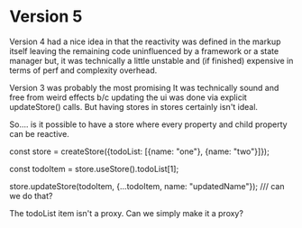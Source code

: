 # Version 5

Version 4 had a nice idea in that the reactivity was defined in the markup itself leaving the remaining code uninfluenced by a framework or a state manager but, it was technically a little unstable and (if finished) expensive in terms of perf and complexity overhead.

Version 3 was probably the most promising
It was technically sound and free from weird effects b/c updating the ui was done via explicit updateStore() calls.
But having stores in stores certainly isn't ideal.

So.... is it possible to have a store where every property and child property can be reactive.

const store = createStore({todoList: [{name: "one"}, {name: "two"}]});

const todoItem = store.useStore().todoList[1];

store.updateStore(todoItem, {...todoItem, name: "updatedName"}); /// can we do that?

The todoList item isn't a proxy. Can we simply make it a proxy?
